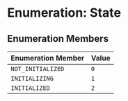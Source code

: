 # Enumeration: State

## Enumeration Members

| Enumeration Member | Value |
| ------------------ | ----- |
| `NOT_INITIALIZED`  | `0`   |
| `INITIALIZING`     | `1`   |
| `INITIALIZED`      | `2`   |

